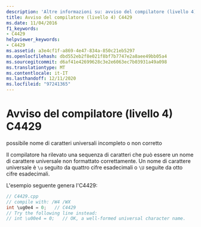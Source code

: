 ```yaml
---
description: 'Altre informazioni su: avviso del compilatore (livello 4) C4429'
title: Avviso del compilatore (livello 4) C4429
ms.date: 11/04/2016
f1_keywords:
- C4429
helpviewer_keywords:
- C4429
ms.assetid: a3e4cf1f-a869-4e47-834a-850c21eb5297
ms.openlocfilehash: dbd552eb2f8e021f8bf7b7747e2a8aee49bb05a4
ms.sourcegitcommit: d6af41e42699628c3e2e6063ec7b03931a49a098
ms.translationtype: MT
ms.contentlocale: it-IT
ms.lasthandoff: 12/11/2020
ms.locfileid: "97241365"
---
```

# <a name="compiler-warning-level-4-c4429"></a>Avviso del compilatore (livello 4) C4429

possibile nome di caratteri universali incompleto o non corretto

Il compilatore ha rilevato una sequenza di caratteri che può essere un nome di carattere universale non formattato correttamente. Un nome di carattere universale è `\u` seguito da quattro cifre esadecimali o `\U` seguite da otto cifre esadecimali.

L'esempio seguente genera l'C4429:

```cpp
// C4429.cpp
// compile with: /W4 /WX
int \ug0e4 = 0;   // C4429
// Try the following line instead:
// int \u00e4 = 0;   // OK, a well-formed universal character name.
```
